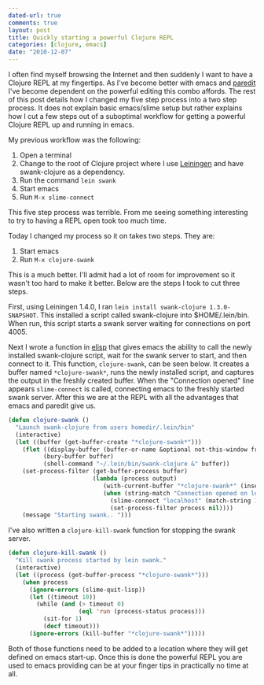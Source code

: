 ```yaml
---
dated-url: true
comments: true
layout: post
title: Quickly starting a powerful Clojure REPL
categories: [clojure, emacs]
date: "2010-12-07"
---
```


I often find myself browsing the Internet and then suddenly I want to have a Clojure REPL at my fingertips. As I've become better with emacs and [paredit](http://www.emacswiki.org/ParEdit) I've become dependent on the powerful editing this combo affords. The rest of this post details how I changed my five step process into a two step process. It does not explain basic emacs/slime setup but rather explains how I cut a few steps out of a suboptimal workflow for getting a powerful Clojure REPL up and running in emacs.

My previous workflow was the following:

1. Open a terminal
2. Change to the root of Clojure project where I use [Leiningen](https://github.com/technomancy/leiningen) and have swank-clojure as a dependency.
3. Run the command `lein swank`
4. Start emacs
5. Run `M-x slime-connect`

This five step process was terrible. From me seeing something interesting to try to having a REPL open took too much time.

Today I changed my process so it on takes two steps. They are:

1. Start emacs
2. Run `M-x clojure-swank`

This is a much better. I'll admit had a lot of room for improvement so it wasn't too hard to make it better. Below are the steps I took to cut three steps.

First, using Leiningen 1.4.0, I ran `lein install swank-clojure 1.3.0-SNAPSHOT`. This installed a script called swank-clojure into $HOME/.lein/bin. When run, this script starts a swank server waiting for connections on port 4005.

Next I wrote a function in [elisp](http://en.wikipedia.org/wiki/Emacs_Lisp) that gives emacs the ability to call the newly installed swank-clojure script, wait for the swank server to start, and then connect to it. This function, `clojure-swank`, can be seen below. It creates a buffer named `*clojure-swank*`, runs the newly installed script, and captures the output in the freshly created buffer. When the "Connection opened" line appears `slime-connect` is called, connecting emacs to the freshly started swank server. After this we are at the REPL with all the advantages that emacs and paredit give us.

``` cl
(defun clojure-swank ()
  "Launch swank-clojure from users homedir/.lein/bin"
  (interactive)
  (let ((buffer (get-buffer-create "*clojure-swank*")))
    (flet ((display-buffer (buffer-or-name &optional not-this-window frame) nil))
          (bury-buffer buffer)
          (shell-command "~/.lein/bin/swank-clojure &" buffer))
    (set-process-filter (get-buffer-process buffer)
                        (lambda (process output)
                           (with-current-buffer "*clojure-swank*" (insert output))
                           (when (string-match "Connection opened on local port +\\([0-9]+\\)" output)
                             (slime-connect "localhost" (match-string 1 output))
                             (set-process-filter process nil))))
    (message "Starting swank.. ")))
```

I've also written a `clojure-kill-swank` function for stopping the swank server.

``` cl
(defun clojure-kill-swank ()
  "Kill swank process started by lein swank."
  (interactive)
  (let ((process (get-buffer-process "*clojure-swank*")))
    (when process
      (ignore-errors (slime-quit-lisp))
      (let ((timeout 10))
        (while (and (> timeout 0)
                    (eql 'run (process-status process)))
          (sit-for 1)
          (decf timeout)))
      (ignore-errors (kill-buffer "*clojure-swank*")))))
```

Both of those functions need to be added to a location where they will get defined on emacs start-up. Once this is done the powerful REPL you are used to emacs providing can be at your finger tips in practically no time at all.